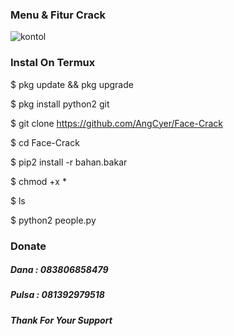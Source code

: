 ### Menu & Fitur Crack

![kontol](https://user-images.githubusercontent.com/92802033/150205666-13693c45-6710-4aee-86c4-2a51fd167226.jpg)

### Instal On Termux
$ pkg update && pkg upgrade

$ pkg install python2 git

$ git clone https://github.com/AngCyer/Face-Crack

$ cd Face-Crack

$ pip2 install -r bahan.bakar

$ chmod +x *

$ ls

$ python2 people.py

### Donate
##### Dana  : 083806858479
##### Pulsa : 081392979518
##### Thank For Your Support

